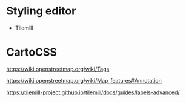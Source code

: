# Styling editor

- Tilemill

# CartoCSS
https://wiki.openstreetmap.org/wiki/Tags

https://wiki.openstreetmap.org/wiki/Map_features#Annotation

https://tilemill-project.github.io/tilemill/docs/guides/labels-advanced/

## 